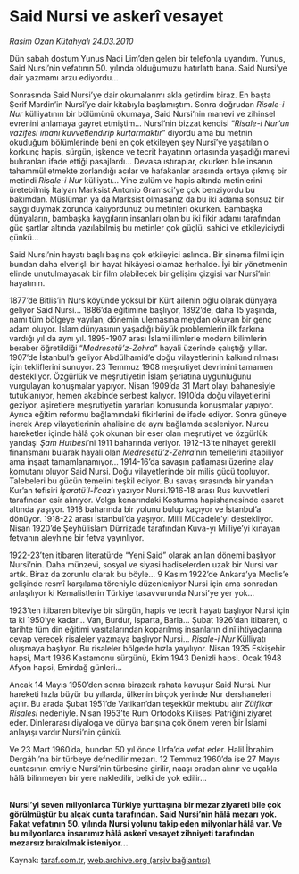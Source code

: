 # Said Nursi ve askerî vesayet

*Rasim Ozan Kütahyalı 24.03.2010*

<div class="yazi"><p>Dün sabah dostum Yunus Nadi Lim’den gelen bir telefonla uyandım. Yunus, Said Nursi’nin vefatının 50. yılında olduğumuzu hatırlattı bana. Said Nursi’ye dair yazmamı arzu ediyordu...</p>
<p>Sonrasında Said Nursi’ye dair okumalarımı akla getirdim biraz. En başta Şerif Mardin’in Nursî’ye dair kitabıyla başlamıştım. Sonra doğrudan <i>Risale-i Nur </i>külliyatının bir bölümünü okumaya, Said Nursi’nin manevi ve zihinsel evrenini anlamaya gayret etmiştim... Nursî’nin bizzat kendisi “<i>Risale-i Nur’un vazifesi imanı kuvvetlendirip kurtarmaktır</i>” diyordu ama bu metnin okuduğum bölümlerinde beni en çok etkileyen şey Nursî’ye yaşatılan o korkunç hapis, sürgün, işkence ve tecrit hayatının ortasında yaşadığı manevi buhranları ifade ettiği pasajlardı... Devasa ıstıraplar, okurken bile insanın tahammül etmekte zorlandığı acılar ve hafakanlar arasında ortaya çıkmış bir metindi <i>Risale-i Nur</i> külliyatı... Yine zulüm ve hapis altında metinlerini üretebilmiş İtalyan Marksist Antonio Gramsci’ye çok benziyordu bu bakımdan. Müslüman ya da Marksist olmasanız da bu iki adama sonsuz bir saygı duymak zorunda kalıyordunuz bu metinleri okurken. Bambaşka dünyaların, bambaşka kaygıların insanları olan bu iki fikir adamı tarafından güç şartlar altında yazılabilmiş bu metinler çok güçlü, sahici ve etkileyiciydi çünkü...</p>
<p>Said Nursi’nin hayatı başlı başına çok etkileyici aslında. Bir sinema filmi için bundan daha elverişli bir hayat hikâyesi olamaz herhalde. İyi bir yönetmenin elinde unutulmayacak bir film olabilecek bir gelişim çizgisi var Nursî’nin hayatının.</p>
<p>1877’de Bitlis’in Nurs köyünde yoksul bir Kürt ailenin oğlu olarak dünyaya geliyor Said Nursi... 1886’da eğitimine başlıyor, 1892’de, daha 15 yaşında, namı tüm bölgeye yayılan, dönemin ulemasına meydan okuyan bir genç adam oluyor. İslam dünyasının yaşadığı büyük problemlerin ilk farkına vardığı yıl da aynı yıl. 1895-1907 arası İslami ilimlerle modern bilimlerin beraber öğretildiği “<i>Medresetü’z-Zehra</i>”<i> </i>hayali üzerinde çalıştığı yıllar. 1907’de İstanbul’a geliyor Abdülhamid’e doğu vilayetlerinin kalkındırılması için tekliflerini sunuyor. 23 Temmuz 1908 meşrutiyet devrimini tamamen destekliyor. Özgürlük ve meşrutiyetin İslam şeriatına uygunluğunu vurgulayan konuşmalar yapıyor. Nisan 1909’da 31 Mart olayı bahanesiyle tutuklanıyor, hemen akabinde serbest kalıyor. 1910’da doğu vilayetlerini geziyor, aşiretlere meşrutiyetin yararları konusunda konuşmalar yapıyor. Ayrıca eğitim reformu bağlamındaki fikirlerini de ifade ediyor. Sonra güneye inerek Arap vilayetlerinin ahalisine de aynı bağlamda sesleniyor. Nurcu hareketler içinde hâlâ çok okunan bir eser olan meşrutiyet ve özgürlük yandaşı <i>Şam Hutbesi</i>’ni 1911 baharında veriyor. 1912-13’te nihayet gerekli finansmanı bularak hayali olan <i>Medresetü’z-Zehra</i>’nın temellerini atabiliyor ama inşaat tamamlanamıyor... 1914-16’da savaşın patlaması üzerine alay komutanı oluyor Said Nursi. Doğu vilayetlerinde bir milis gücü topluyor. Talebeleri bu gücün temelini teşkil ediyor. Bu savaş sırasında bir yandan Kur’an tefisiri <i>İşaratü’l-İ’caz</i>’ı yazıyor Nursi.1916-18 arası Rus kuvvetleri tarafından esir alınıyor. Volga kenarındaki Kosturma hapishanesinde esaret altında yaşıyor. 1918 baharında bir yolunu bulup kaçıyor ve İstanbul’a dönüyor. 1918-22 arası İstanbul’da yaşıyor. Milli Mücadele’yi destekliyor. Nisan 1920’de Şeyhülislam Dürrizade tarafından Kuva-yı Milliye’yi kınayan fetvanın aleyhine bir fetva yayınlıyor.</p>
<p>1922-23’ten itibaren literatürde “Yeni Said” olarak anılan dönemi başlıyor Nursi’nin. Daha münzevi, sosyal ve siyasi hadiselerden uzak bir Nursi var artık. Biraz da zorunlu olarak bu böyle... 9 Kasım 1922’de Ankara’ya Meclis’e gelişinde resmî karşılama töreniyle düzenleniyor Nursi için ama sonradan anlaşılıyor ki Kemalistlerin Türkiye tasavvurunda Nursi’ye yer yok...</p>
<p>1923’ten itibaren biteviye bir sürgün, hapis ve tecrit hayatı başlıyor Nursi için ta ki 1950’ye kadar... Van, Burdur, Isparta, Barla... Şubat 1926’dan itibaren, o tarihte tüm din eğitimi vasıtalarından koparılmış insanların dinî ihtiyaçlarına cevap verecek risaleler yazmaya başlıyor Nursi... <i>Risale-i Nur </i>Külliyatı oluşmaya başlıyor. Bu risaleler bölgede hızla yayılıyor. Nisan 1935 Eskişehir hapsi, Mart 1936 Kastamonu sürgünü, Ekim 1943 Denizli hapsi. Ocak 1948 Afyon hapsi, Emirdağ günleri...</p>
<p>Ancak 14 Mayıs 1950’den sonra birazcık rahata kavuşur Said Nursi. Nur hareketi hızla büyür bu yıllarda, ülkenin birçok yerinde Nur dershaneleri açılır. Bu arada Şubat 1951’de Vatikan’dan teşekkür mektubu alır <i>Zülfikar Risalesi </i>nedeniyle. Nisan 1953’te Rum Ortodoks Kilisesi Patriğini ziyaret eder. Dinlerarası diyaloga ve dünya barışına çok önem veren bir İslami anlayışı vardır Nursi’nin çünkü.</p>
<p>Ve 23 Mart 1960’da, bundan 50 yıl önce Urfa’da vefat eder. Halil İbrahim Dergâhı’na bir türbeye defnedilir mezarı. 12 Temmuz 1960’da ise 27 Mayıs cuntasının emriyle Nursi’nin türbesine girilir, naaşı oradan alınır ve uçakla hâlâ bilinmeyen bir yere nakledilir, belki de yok edilir...</p>
<p><b><br/>Nursi’yi seven milyonlarca Türkiye yurttaşına bir mezar ziyareti bile çok görülmüştür bu alçak cunta tarafından. Said Nursi’nin hâlâ mezarı yok. Fakat vefatının 50. yılında Nursi yolunu takip eden milyonlar hâlâ var. Ve bu milyonlarca insanımız hâlâ askerî vesayet zihniyeti tarafından mezarsız bırakılmak isteniyor...</b></p></div>

Kaynak: [taraf.com.tr](http://www.taraf.com.tr:80/makale/10595.htm), [web.archive.org (arşiv bağlantısı)](http://web.archive.org/web/20100327070234/http://www.taraf.com.tr:80/makale/10595.htm)
